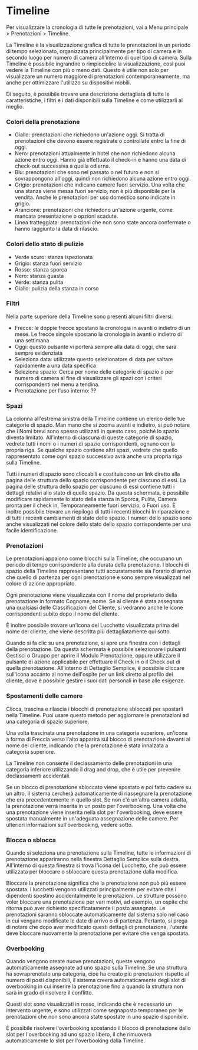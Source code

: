 # Timeline

Per visualizzare la cronologia di tutte le prenotazioni, vai a Menu principale > Prenotazioni > Timeline.

La Timeline è la visualizzazione grafica di tutte le prenotazioni in un periodo di tempo selezionato, organizzata principalmente per tipo di camera e in secondo luogo per numero di camera all'interno di quel tipo di camera. Sulla Timeline è possibile ingrandire o rimpicciolire la visualizzazione, così puoi vedere la Timeline con più o meno dati. Questo è utile non solo per visualizzare un numero maggiore di prenotazioni contemporaneamente, ma anche per ottimizzare l'utilizzo su dispositivi mobili.

Di seguito, è possibile trovare una descrizione dettagliata di tutte le caratteristiche, i filtri e i dati disponibili sulla Timeline e come utilizzarli al meglio.

### Colori della prenotazione

* Giallo: prenotazioni che richiedono un'azione oggi. Si tratta di prenotazioni che devono essere registrate o controllate entro la fine di oggi.
* Nero: prenotazioni attualmente in hotel che non richiedono alcuna azione entro oggi. Hanno già effettuato il check-in e hanno una data di check-out successiva a quella odierna.
* Blu: prenotazioni che sono nel passato o nel futuro e non si sovrappongono all'oggi, quindi non richiedono alcuna azione entro oggi.
* Grigio: prenotazioni che indicano camere fuori servizio. Una volta che una stanza viene messa fuori servizio, non è più disponibile per la vendita. Anche le prenotazioni per uso domestico sono indicate in grigio.
* Arancione: prenotazioni che richiedono un'azione urgente, come mancata presentazione o opzioni scadute.
* Linea tratteggiata: prenotazioni che non sono state ancora confermate o hanno raggiunto la data di rilascio.

### Colori dello stato di pulizie

* Verde scuro: stanza ispezionata
* Grigio: stanza fuori servizio
* Rosso: stanza sporca
* Nero: stanza guasta
* Verde: stanza pulita
* Giallo: pulizia della stanza in corso

### Filtri

Nella parte superiore della Timeline sono presenti alcuni filtri diversi:

* Frecce: le doppie frecce spostano la cronologia in avanti o indietro di un mese. Le frecce singole spostano la cronologia in avanti o indietro di una settimana
* Oggi: questo pulsante vi porterà sempre alla data di oggi, che sarà sempre evidenziata
* Seleziona data: utilizzate questo selezionatore di data per saltare rapidamente a una data specifica
* Seleziona spazio: Cerca per nome delle categorie di spazio o per numero di camera al fine di visualizzare gli spazi con i criteri corrispondenti nel menu a tendina.
* Prenotazione per l’uso interno: ??

### Spazi

La colonna all'estrema sinistra della Timeline contiene un elenco delle tue categorie di spazio. Man mano che si zooma avanti e indietro, si può notare che i Nomi brevi sono spesso utilizzati in questo caso, poiché lo spazio diventa limitato. All'interno di ciascuna di queste categorie di spazio, vedrete tutti i nomi o i numeri di spazio corrispondenti, ognuno con la propria riga. Se qualche spazio contiene altri spazi, vedrete che quello rappresentato come ogni spazio successivo avrà anche una propria riga sulla Timeline.

Tutti i numeri di spazio sono cliccabili e costituiscono un link diretto alla pagina delle struttura dello spazio corrispondente per ciascuno di essi. La pagina delle struttura dello spazio per ciascuno di essi contiene tutti i dettagli relativi allo stato di quello spazio. Da questa schermata, è possibile modificare rapidamente lo stato della stanza in Sporca, Pulita, Camera pronta per il check in, Temporaneamente fuori servizio, o Fuori uso. È inoltre possibile trovare un riepilogo di tutti i recenti blocchi In riparazione e di tutti i recenti cambiamenti di stato dello spazio. I numeri dello spazio sono anche visualizzati nel colore dello stato dello spazio corrispondente per una facile identificazione.

### Prenotazioni

Le prenotazioni appaiono come blocchi sulla Timeline, che occupano un periodo di tempo corrispondente alla durata della prenotazione. I blocchi di spazio della Timeline rappresentano tutti accuratamente sia l'orario di arrivo che quello di partenza per ogni prenotazione e sono sempre visualizzati nel colore di azione appropriato.

Ogni prenotazione viene visualizzata con il nome del proprietario della prenotazione in formato Cognome, nome. Se al cliente è stata assegnata una qualsiasi delle Classificazioni del Cliente, si vedranno anche le icone corrispondenti subito dopo il nome del cliente.

È inoltre possibile trovare un'icona del Lucchetto visualizzata prima del nome del cliente, che viene descritta più dettagliatamente qui sotto.

Quando si fa clic su una prenotazione, si apre una finestra con i dettagli della prenotazione. Da questa schermata è possibile selezionare i pulsanti Gestisci o Gruppo per aprire il Modulo Prenotazione, oppure utilizzare il pulsante di azione applicabile per effettuare il Check in o il Check out di quella prenotazione. All'interno di Dettaglio Semplice, è possibile cliccare sull'icona accanto al nome dell'ospite per un link diretto al profilo del cliente, dove è possibile gestire i suoi dati personali in base alle esigenze.

### Spostamenti delle camere

Clicca, trascina e rilascia i blocchi di prenotazione sbloccati per spostarli nella Timeline. Puoi usare questo metodo per aggiornare le prenotazioni ad una categoria di spazio superiore.

Una volta trascinata una prenotazione in una categoria superiore, un'icona a forma di Freccia verso l'alto apparirà sul blocco di prenotazione davanti al nome del cliente, indicando che la prenotazione è stata innalzata a categoria superiore.

La Timeline non consente il declassamento delle prenotazioni in una categoria inferiore utilizzando il drag and drop, che è utile per prevenire declassamenti accidentali.

Se un blocco di prenotazione sbloccato viene spostato e poi fatto cadere su un altro, il sistema cercherà automaticamente di riassegnare la prenotazione che era precedentemente in quello slot. Se non c'è un'altra camera adatta, la prenotazione verrà inserita in un posto per l'overbooking. Una volta che una prenotazione viene inserita nella slot per l'overbooking, deve essere spostata manualmente in un'adeguata assegnazione delle camere. Per ulteriori informazioni sull'overbooking, vedere sotto.

### Blocca o sblocca

Quando si seleziona una prenotazione sulla Timeline, tutte le informazioni di prenotazione appariranno nella finestra Dettaglio Semplice sulla destra. All'interno di questa finestra si trova l'icona del Lucchetto, che può essere utilizzata per bloccare o sbloccare questa prenotazione dalla modifica.

Bloccare la prenotazione significa che la prenotazione non può più essere spostata. I lucchetti vengono utilizzati principalmente per evitare che i dipendenti spostino accidentalmente le prenotazioni. Le strutture possono voler bloccare una prenotazione per vari motivi, ad esempio, un ospite che ritorna può aver richiesto specificatamente il posto assegnato.
Le prenotazioni saranno sbloccate automaticamente dal sistema solo nel caso in cui vengano modificate le date di arrivo o di partenza. Pertanto, si prega di notare che dopo aver modificato questi dettagli di prenotazione, l'utente deve bloccare nuovamente la prenotazione per evitare che venga spostata.

### Overbooking

Quando vengono create nuove prenotazioni, queste vengono automaticamente assegnate ad uno spazio sulla Timeline. Se una struttura ha sovraprenotato una categoria, cioè ha creato più prenotazioni rispetto al numero di posti disponibili, il sistema creerà automaticamente degli slot di overbooking in cui inserire la prenotazione fino a quando la struttura non sarà in grado di risolvere il conflitto.

Questi slot sono visualizzati in rosso, indicando che è necessario un intervento urgente, e sono utilizzati come segnaposto temporaneo per le prenotazioni che non sono ancora state spostate in uno spazio disponibile.

È possibile risolvere l'overbooking spostando il blocco di prenotazione dallo slot per l'overbooking ad uno spazio libero, il che rimuoverà automaticamente lo slot per l'overbooking dalla Timeline.
